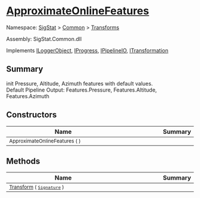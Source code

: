# [ApproximateOnlineFeatures](./ApproximateOnlineFeatures.md)

Namespace: [SigStat]() > [Common](./../README.md) > [Transforms](./README.md)

Assembly: SigStat.Common.dll

Implements [ILoggerObject](./../ILoggerObject.md), [IProgress](./../Helpers/IProgress.md), [IPipelineIO](./../Pipeline/IPipelineIO.md), [ITransformation](./../ITransformation.md)

## Summary
init Pressure, Altitude, Azimuth features with default values.  <br>Default Pipeline Output: Features.Pressure, Features.Altitude, Features.Azimuth

## Constructors

| Name | Summary | 
| --- | --- | 
| <sub>ApproximateOnlineFeatures (  )</sub><div style="width: 290px"> | <sub></sub><div style="width: 290px"> | <br>


## Methods

| Name | Summary | 
| --- | --- | 
| <sub>[Transform](./Methods/ApproximateOnlineFeatures-100663548.md) ( [`Signature`](./../Signature.md) )</sub><div style="width: 290px"> | <sub></sub><div style="width: 290px"> | <br>


